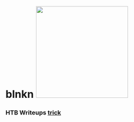 <p align="center">
  <h1>blnkn</h>
  <img src="https://avatars.githubusercontent.com/u/34801215?v=4" width="250">
  <h3>HTB Writeups</h>
  <a href="/htb/trick">trick</a>
</p>
